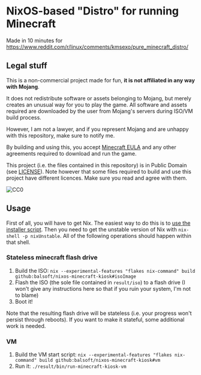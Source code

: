 # NixOS-based "Distro" for running Minecraft

Made in 10 minutes for https://www.reddit.com/r/linux/comments/kmsexo/pure_minecraft_distro/

## Legal stuff

This is a non-commercial project made for fun, **it is not affiliated in
any way with Mojang**.

It does not redistribute software or assets belonging to Mojang, but merely
creates an unusual way for you to play the game. All software and assets
required are downloaded by the user from Mojang's servers during ISO/VM
build process.

However, I am not a lawyer, and if you represent Mojang and are unhappy
with this repository, make sure to notify me.

By building and using this, you accept [Minecraft EULA](https://account.mojang.com/documents/minecraft_eula)
and any other agreements required to download and run the game.

This project (i.e. the files contained in this repository) is in Public
Domain (see [LICENSE](./LICENSE)). Note however that some files required
to build and use this project have different licences. Make sure you read
and agree with them.

![CC0](https://i.creativecommons.org/p/zero/1.0/88x31.png)

## Usage

First of all, you will have to get Nix. The easiest way to do this is to
[use the installer script](https://nixos.org/download.html). Then you need
to get the unstable version of Nix with `nix-shell -p nixUnstable`. All
of the following operations should happen within that shell.


### Stateless minecraft flash drive

1. Build the ISO: `nix --experimental-features "flakes nix-command" build github:balsoft/nixos-minecraft-kiosk#isoImage`
2. Flash the ISO (the sole file contained in `result/iso`) to a flash drive
   (I won't give any instructions here so that if you ruin your system, I'm
   not to blame)
3. Boot it!

Note that the resulting flash drive will be stateless (i.e. your progress
won't persist through reboots). If you want to make it stateful, some additional
work is needed.

### VM

1. Build the VM start script: `nix --experimental-features "flakes nix-command" build github:balsoft/nixos-minecraft-kiosk#vm`
2. Run it: `./result/bin/run-minecraft-kiosk-vm`
